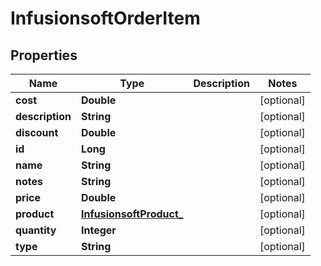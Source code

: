 
# InfusionsoftOrderItem

## Properties
Name | Type | Description | Notes
------------ | ------------- | ------------- | -------------
**cost** | **Double** |  |  [optional]
**description** | **String** |  |  [optional]
**discount** | **Double** |  |  [optional]
**id** | **Long** |  |  [optional]
**name** | **String** |  |  [optional]
**notes** | **String** |  |  [optional]
**price** | **Double** |  |  [optional]
**product** | [**InfusionsoftProduct_**](InfusionsoftProduct_.md) |  |  [optional]
**quantity** | **Integer** |  |  [optional]
**type** | **String** |  |  [optional]



